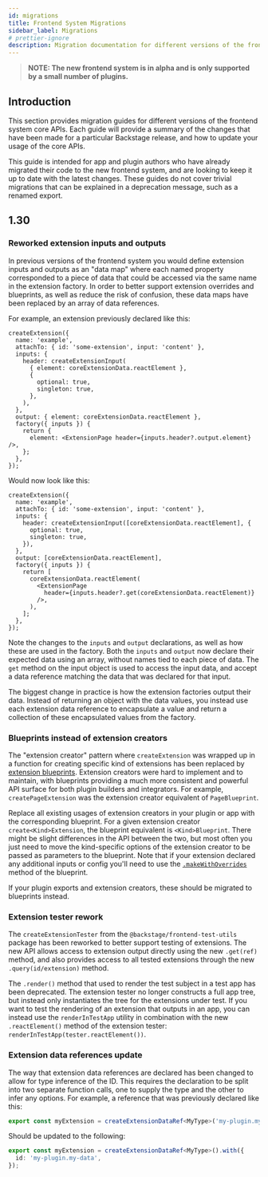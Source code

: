 ```yaml
---
id: migrations
title: Frontend System Migrations
sidebar_label: Migrations
# prettier-ignore
description: Migration documentation for different versions of the frontend system core APIs.
---
```


> **NOTE: The new frontend system is in alpha and is only supported by a small number of plugins.**

## Introduction

This section provides migration guides for different versions of the frontend system core APIs. Each guide will provide a summary of the changes that have been made for a particular Backstage release, and how to update your usage of the core APIs.

This guide is intended for app and plugin authors who have already migrated their code to the new frontend system, and are looking to keep it up to date with the latest changes. These guides do not cover trivial migrations that can be explained in a deprecation message, such as a renamed export.

## 1.30

### Reworked extension inputs and outputs

In previous versions of the frontend system you would define extension inputs and outputs as an "data map" where each named property corresponded to a piece of data that could be accessed via the same name in the extension factory. In order to better support extension overrides and blueprints, as well as reduce the risk of confusion, these data maps have been replaced by an array of data references.

For example, an extension previously declared like this:

```tsx
createExtension({
  name: 'example',
  attachTo: { id: 'some-extension', input: 'content' },
  inputs: {
    header: createExtensionInput(
      { element: coreExtensionData.reactElement },
      {
        optional: true,
        singleton: true,
      },
    ),
  },
  output: { element: coreExtensionData.reactElement },
  factory({ inputs }) {
    return {
      element: <ExtensionPage header={inputs.header?.output.element} />,
    };
  },
});
```

Would now look like this:

```tsx
createExtension({
  name: 'example',
  attachTo: { id: 'some-extension', input: 'content' },
  inputs: {
    header: createExtensionInput([coreExtensionData.reactElement], {
      optional: true,
      singleton: true,
    }),
  },
  output: [coreExtensionData.reactElement],
  factory({ inputs }) {
    return [
      coreExtensionData.reactElement(
        <ExtensionPage
          header={inputs.header?.get(coreExtensionData.reactElement)}
        />,
      ),
    ];
  },
});
```

Note the changes to the `inputs` and `output` declarations, as well as how these are used in the factory. Both the `inputs` and `output` now declare their expected data using an array, without names tied to each piece of data. The `get` method on the input object is used to access the input data, and accept a data reference matching the data that was declared for that input.

The biggest change in practice is how the extension factories output their data. Instead of returning an object with the data values, you instead use each extension data reference to encapsulate a value and return a collection of these encapsulated values from the factory.

### Blueprints instead of extension creators

The "extension creator" pattern where `createExtension` was wrapped up in a function for creating specific kind of extensions has been replaced by [extension blueprints](./23-extension-blueprints.md). Extension creators were hard to implement and to maintain, with blueprints providing a much more consistent and powerful API surface for both plugin builders and integrators. For example, `createPageExtension` was the extension creator equivalent of `PageBlueprint`.

Replace all existing usages of extension creators in your plugin or app with the corresponding blueprint. For a given extension creator `create<Kind>Extension`, the blueprint equivalent is `<Kind>Blueprint`. There might be slight differences in the API between the two, but most often you just need to move the kind-specific options of the extension creator to be passed as parameters to the blueprint. Note that if your extension declared any additional inputs or config you'll need to use the [`.makeWithOverrides`](./23-extension-blueprints.md#creating-an-extension-from-a-blueprint-with-overrides) method of the blueprint.

If your plugin exports and extension creators, these should be migrated to blueprints instead.

### Extension tester rework

The `createExtensionTester` from the `@backstage/frontend-test-utils` package has been reworked to better support testing of extensions. The new API allows access to extension output directly using the new `.get(ref)` method, and also provides access to all tested extensions through the new `.query(id/extension)` method.

The `.render()` method that used to render the test subject in a test app has been deprecated. The extension tester no longer constructs a full app tree, but instead only instantiates the tree for the extensions under test. If you want to test the rendering of an extension that outputs in an app, you can instead use the `renderInTestApp` utility in combination with the new `.reactElement()` method of the extension tester: `renderInTestApp(tester.reactElement())`.

### Extension data references update

The way that extension data references are declared has been changed to allow for type inference of the ID. This requires the declaration to be split into two separate function calls, one to supply the type and the other to infer any options. For example, a reference that was previously declared like this:

```ts
export const myExtension = createExtensionDataRef<MyType>('my-plugin.my-data');
```

Should be updated to the following:

```ts
export const myExtension = createExtensionDataRef<MyType>().with({
  id: 'my-plugin.my-data',
});
```
